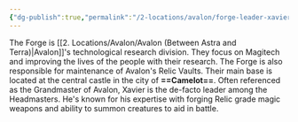 ```yaml
---
{"dg-publish":true,"permalink":"/2-locations/avalon/forge-leader-xavier-crepus-light-blue/"}
---
```



The Forge is [[2. Locations/Avalon/Avalon (Between Astra and Terra)\|Avalon]]'s technological research division. They focus on Magitech and improving the lives of the people with their research. The Forge is also responsible for maintenance of Avalon's Relic Vaults. Their main base is located at the central castle in the city of **==Camelot==**. Often referenced as the Grandmaster of Avalon, Xavier is the de-facto leader among the Headmasters. He's known for his expertise with forging Relic grade magic weapons and ability to summon creatures to aid in battle.
